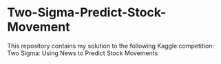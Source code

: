 # Two-Sigma-Predict-Stock-Movement
This repository contains my solution to the following Kaggle competition: Two Sigma: Using News to Predict Stock Movements
